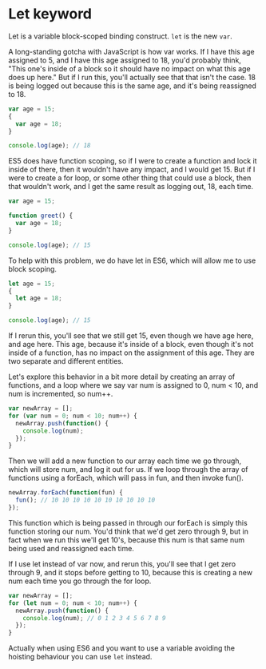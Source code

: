 # Let keyword

Let is a variable block-scoped binding construct. `let` is the new `var`.

A long-standing gotcha with JavaScript is how var works. If I have this age assigned to 5, and I have this age assigned to 18, you'd probably think, "This one's inside of a block so it should have no impact on what this age does up here." But if I run this, you'll actually see that that isn't the case. 18 is being logged out because this is the same age, and it's being reassigned to 18.

```javascript
var age = 15;
{
  var age = 18;
}

console.log(age); // 18
```

ES5 does have function scoping, so if I were to create a function and lock it inside of there, then it wouldn't have any impact, and I would get 15. But if I were to create a for loop, or some other thing that could use a block, then that wouldn't work, and I get the same result as logging out, 18, each time.

```javascript
var age = 15;

function greet() {
  var age = 18;
}

console.log(age); // 15
```

To help with this problem, we do have let in ES6, which will allow me to use block scoping.

```javascript
let age = 15;
{
  let age = 18;
}

console.log(age); // 15
```

If I rerun this, you'll see that we still get 15, even though we have age here, and age here. This age, because it's inside of a block, even though it's not inside of a function, has no impact on the assignment of this age. They are two separate and different entities.

Let's explore this behavior in a bit more detail by creating an array of functions, and a loop where we say var num is assigned to 0, num < 10, and num is incremented, so num++.

```javascript
var newArray = [];
for (var num = 0; num < 10; num++) {
  newArray.push(function() {
    console.log(num);
  });
}
```

Then we will add a new function to our array each time we go through, which will store num, and log it out for us. If we loop through the array of functions using a forEach, which will pass in fun, and then invoke fun().

```javascript
newArray.forEach(function(fun) {
  fun(); // 10 10 10 10 10 10 10 10 10 10
});
```

This function which is being passed in through our forEach is simply this function storing our num. You'd think that we'd get zero through 9, but in fact when we run this we'll get 10's, because this num is that same num being used and reassigned each time.

If I use let instead of var now, and rerun this, you'll see that I get zero through 9, and it stops before getting to 10, because this is creating a new num each time you go through the for loop.

```javascript
var newArray = [];
for (let num = 0; num < 10; num++) {
  newArray.push(function() {
    console.log(num); // 0 1 2 3 4 5 6 7 8 9
  });
}
```

Actually when using ES6 and you want to use a variable avoiding the hoisting behaviour you can use `let` instead.
